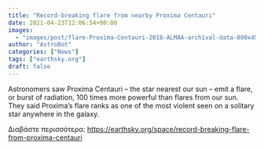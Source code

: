 ```yaml
---
title: "Record-breaking flare from nearby Proxima Centauri"
date: 2021-04-23T12:06:54+00:00
images:
  - "images/post/flare-Proxima-Centauri-2018-ALMAA-archival-data-800x450.jpg"
author: "AstroBot"
categories: ["News"]
tags: ["earthsky.org"]
draft: false
---
```


Astronomers saw Proxima Centauri – the star nearest our sun – emit a flare, or burst of radiation, 100 times more powerful than flares from our sun. They said Proxima’s flare ranks as one of the most violent seen on a solitary star anywhere in the galaxy.

Διαβάστε περισσότερα: https://earthsky.org/space/record-breaking-flare-from-proxima-centauri
